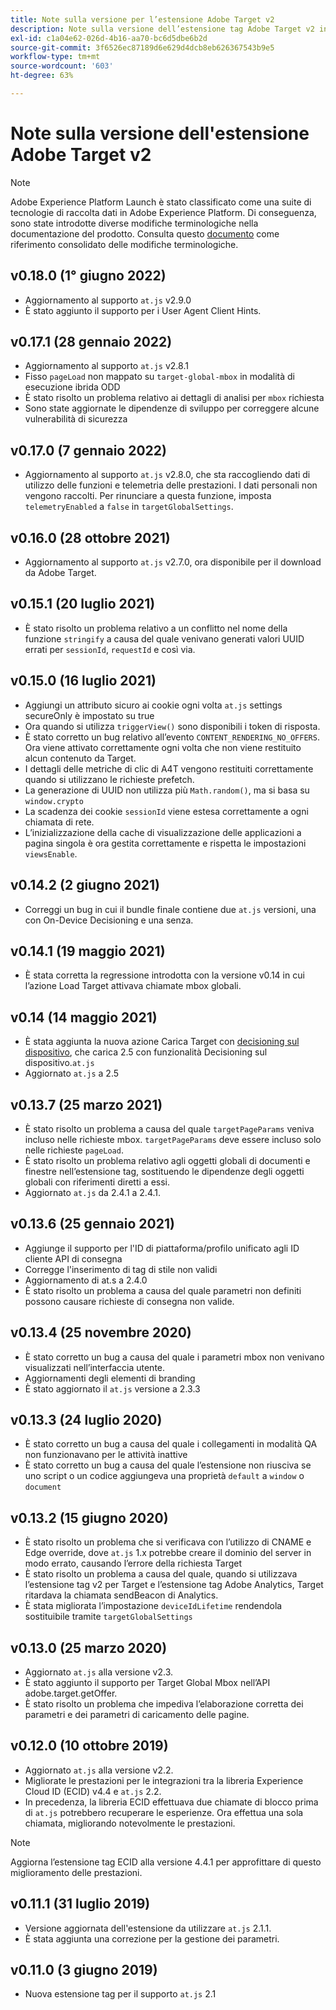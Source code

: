 ```yaml
---
title: Note sulla versione per l’estensione Adobe Target v2
description: Note sulla versione dell’estensione tag Adobe Target v2 in Adobe Experience Platform.
exl-id: c1a04e62-026d-4b16-aa70-bc6d5dbe6b2d
source-git-commit: 3f6526ec87189d6e629d4dcb8eb626367543b9e5
workflow-type: tm+mt
source-wordcount: '603'
ht-degree: 63%

---
```


# Note sulla versione dell&#39;estensione Adobe Target v2

>[!NOTE]
>
>Adobe Experience Platform Launch è stato classificato come una suite di tecnologie di raccolta dati in Adobe Experience Platform. Di conseguenza, sono state introdotte diverse modifiche terminologiche nella documentazione del prodotto. Consulta questo [documento](../../../term-updates.md) come riferimento consolidato delle modifiche terminologiche.

## v0.18.0 (1° giugno 2022)

- Aggiornamento al supporto `at.js` v2.9.0
- È stato aggiunto il supporto per i User Agent Client Hints.

## v0.17.1 (28 gennaio 2022)

- Aggiornamento al supporto `at.js` v2.8.1
- Fisso `pageLoad` non mappato su `target-global-mbox` in modalità di esecuzione ibrida ODD
- È stato risolto un problema relativo ai dettagli di analisi per `mbox` richiesta
- Sono state aggiornate le dipendenze di sviluppo per correggere alcune vulnerabilità di sicurezza

## v0.17.0 (7 gennaio 2022)

- Aggiornamento al supporto `at.js` v2.8.0, che sta raccogliendo dati di utilizzo delle funzioni e telemetria delle prestazioni.  I dati personali non vengono raccolti. Per rinunciare a questa funzione, imposta `telemetryEnabled` a `false` in `targetGlobalSettings`.

## v0.16.0 (28 ottobre 2021)

- Aggiornamento al supporto `at.js` v2.7.0, ora disponibile per il download da Adobe Target.

## v0.15.1 (20 luglio 2021)

- È stato risolto un problema relativo a un conflitto nel nome della funzione `stringify` a causa del quale venivano generati valori UUID errati per `sessionId`, `requestId` e così via.

## v0.15.0 (16 luglio 2021)

- Aggiungi un attributo sicuro ai cookie ogni volta `at.js` settings secureOnly è impostato su true
- Ora quando si utilizza `triggerView()` sono disponibili i token di risposta.
- È stato corretto un bug relativo all’evento `CONTENT_RENDERING_NO_OFFERS`. Ora viene attivato correttamente ogni volta che non viene restituito alcun contenuto da Target.
- I dettagli delle metriche di clic di A4T vengono restituiti correttamente quando si utilizzano le richieste prefetch.
- La generazione di UUID non utilizza più `Math.random()`, ma si basa su `window.crypto`
- La scadenza dei cookie `sessionId` viene estesa correttamente a ogni chiamata di rete.
- L’inizializzazione della cache di visualizzazione delle applicazioni a pagina singola è ora gestita correttamente e rispetta le impostazioni `viewsEnable`.

## v0.14.2 (2 giugno 2021)

- Correggi un bug in cui il bundle finale contiene due `at.js` versioni, una con On-Device Decisioning e una senza.

## v0.14.1 (19 maggio 2021)

- È stata corretta la regressione introdotta con la versione v0.14 in cui l’azione Load Target attivava chiamate mbox globali.

## v0.14 (14 maggio 2021)

- È stata aggiunta la nuova azione Carica Target con [decisioning sul dispositivo](./overview.md#load-target-with-on-device-decisioning), che carica 2.5 con funzionalità Decisioning sul dispositivo.`at.js`
- Aggiornato `at.js` a 2.5


## v0.13.7 (25 marzo 2021)

- È stato risolto un problema a causa del quale `targetPageParams` veniva incluso nelle richieste mbox. `targetPageParams` deve essere incluso solo nelle richieste `pageLoad`.
- È stato risolto un problema relativo agli oggetti globali di documenti e finestre nell’estensione tag, sostituendo le dipendenze degli oggetti globali con riferimenti diretti a essi.
- Aggiornato `at.js` da 2.4.1 a 2.4.1.

## v0.13.6 (25 gennaio 2021)

- Aggiunge il supporto per l&#39;ID di piattaforma/profilo unificato agli ID cliente API di consegna
- Corregge l&#39;inserimento di tag di stile non validi
- Aggiornamento di at.s a 2.4.0
- È stato risolto un problema a causa del quale parametri non definiti possono causare richieste di consegna non valide.

## v0.13.4 (25 novembre 2020)

- È stato corretto un bug a causa del quale i parametri mbox non venivano visualizzati nell’interfaccia utente.
- Aggiornamenti degli elementi di branding
- È stato aggiornato il `at.js` versione a 2.3.3

## v0.13.3 (24 luglio 2020)

- È stato corretto un bug a causa del quale i collegamenti in modalità QA non funzionavano per le attività inattive
- È stato corretto un bug a causa del quale l’estensione non riusciva se uno script o un codice aggiungeva una proprietà `default` a `window` o `document`

## v0.13.2 (15 giugno 2020)

- È stato risolto un problema che si verificava con l’utilizzo di CNAME e Edge override, dove `at.js` 1.x potrebbe creare il dominio del server in modo errato, causando l’errore della richiesta Target
- È stato risolto un problema a causa del quale, quando si utilizzava l’estensione tag v2 per Target e l’estensione tag Adobe Analytics, Target ritardava la chiamata sendBeacon di Analytics.
- È stata migliorata l’impostazione `deviceIdLifetime` rendendola sostituibile tramite `targetGlobalSettings`

## v0.13.0 (25 marzo 2020)

- Aggiornato `at.js` alla versione v2.3.
- È stato aggiunto il supporto per Target Global Mbox nell’API adobe.target.getOffer.
- È stato risolto un problema che impediva l’elaborazione corretta dei parametri e dei parametri di caricamento delle pagine.

## v0.12.0 (10 ottobre 2019)

- Aggiornato `at.js` alla versione v2.2.
- Migliorate le prestazioni per le integrazioni tra la libreria Experience Cloud ID (ECID) v4.4 e `at.js` 2.2.
- In precedenza, la libreria ECID effettuava due chiamate di blocco prima di `at.js` potrebbero recuperare le esperienze. Ora effettua una sola chiamata, migliorando notevolmente le prestazioni.

>[!NOTE]
>Aggiorna l’estensione tag ECID alla versione 4.4.1 per approfittare di questo miglioramento delle prestazioni.

## v0.11.1 (31 luglio 2019)

- Versione aggiornata dell&#39;estensione da utilizzare `at.js` 2.1.1.
- È stata aggiunta una correzione per la gestione dei parametri.

## v0.11.0 (3 giugno 2019)

- Nuova estensione tag per il supporto `at.js` 2.1
